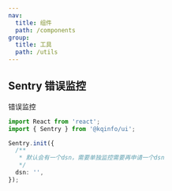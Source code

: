 ```yaml
---
nav:
  title: 组件
  path: /components
group:
  title: 工具
  path: /utils
---
```


## Sentry 错误监控

错误监控

```ts
import React from 'react';
import { Sentry } from '@kqinfo/ui';

Sentry.init({
  /**
   * 默认会有一个dsn，需要单独监控需要再申请一个dsn
   */
  dsn: '',
});
```

<API></API>
